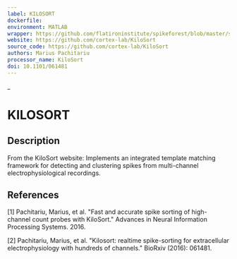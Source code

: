 ```yaml
---
label: KILOSORT
dockerfile:
environment: MATLAB
wrapper: https://github.com/flatironinstitute/spikeforest/blob/master/spikeforest/spikesorters/kilosort/kilosort.py
website: https://github.com/cortex-lab/KiloSort
source_code: https://github.com/cortex-lab/KiloSort
authors: Marius Pachitariu
processor_name: KiloSort
doi: 10.1101/061481
---
```

_
# KILOSORT

## Description

From the KiloSort website: Implements an integrated template matching framework for detecting and clustering spikes from multi-channel electrophysiological recordings.

## References

[1] Pachitariu, Marius, et al. "Fast and accurate spike sorting of high-channel count probes with KiloSort." Advances in Neural Information Processing Systems. 2016.

[2] Pachitariu, Marius, et al. "Kilosort: realtime spike-sorting for extracellular electrophysiology with hundreds of channels." BioRxiv (2016): 061481.